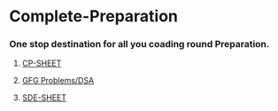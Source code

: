# Complete-Preparation

### One stop destination for all you coading round Preparation.

1. [CP-SHEET](CP-SHEET)

2. [GFG Problems/DSA](GFG)

3. [SDE-SHEET](SDE-SHEET)
